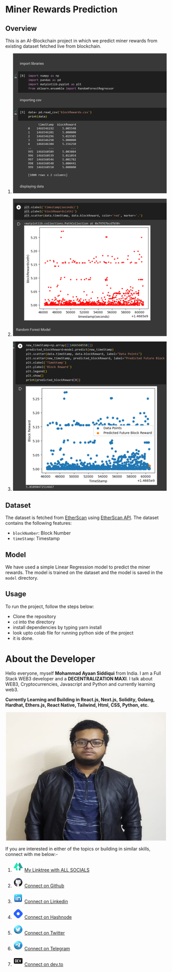 # Miner Rewards Prediction

## Overview
This is an AI-Blockchain project in which we predict miner rewards from existing dataset fetched live from blockchain.
1. ![Alt text](assets/pic3.png "linktree")

2. ![Alt text](assets/pic2.png "github") 

3. ![Alt text](assets/pic1.png "linkedin") 

## Dataset
The dataset is fetched from [EtherScan](https://etherscan.io/) using [EtherScan API](https://etherscan.io/apis). The dataset contains the following features:
- `blockNumber`: Block Number
- `timeStamp`: Timestamp


## Model
We have used a simple Linear Regression model to predict the miner rewards. The model is trained on the dataset and the model is saved in the `model` directory.

## Usage
To run the project, follow the steps below:
- Clone the repository
-  `cd` into the directory
-  install dependencies by typing yarn install
-  look upto colab file for running python side of the project
-  it is done. 



# About the Developer

Hello everyone, myself **Mohammad Ayaan Siddiqui** from India. I am a Full Stack WEB3 developer and a **DECENTRALIZATION MAXI**. I talk about WEB3, Cryptocurrencies, Javascript and Python and currently learning web3.

**Currently Learning and Building in React.js, Next.js, Solidity, Golang, Hardhat, Ethers.js, React Native, Tailwind, Html, CSS, Python, etc.**

<p align="center">
<img src="./assets/profile.jpg" alt="profile" style="height: 400px; width:500px;"/>
</p>

If you are interested in either of the topics or building in similar skills, connect with me below:-

1. ![Alt text](assets/linktree.png "linktree") [My Linktree with ALL SOCIALS](https://linktr.ee/ayaaneth)

2. ![Alt text](assets/github.png "github") [Connect on Github](https://github.com/moayaan1911)

3. ![Alt text](assets/linkedin.png "linkedin") [Connect on Linkedin](www.linkedin.com/in/ayaaneth)
4. ![Alt text](assets/hashnode.png "dev") [Connect on Hashnode](https://moayaan.hashnode.dev/)

5. ![Alt text](assets/twitter.png "twitter") [Connect on Twitter](https://www.twitter.com/usdisshitcoin)

6. ![Alt text](assets/telegram.png "telegram") [Connect on Telegram](https://t.me/usdisshitcoin)

7. ![Alt text](assets/dev.png "dev") [Connect on dev.to](https://dev.to/moayaan1911)